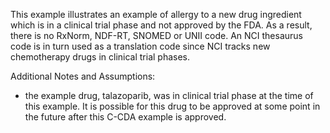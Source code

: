 This example illustrates an example of allergy to a new drug ingredient which is in a clinical trial phase and not approved by the FDA. As a result, there is no RxNorm, NDF-RT, SNOMED or UNII code.  An NCI thesaurus code is in turn used as a translation code since NCI tracks new chemotherapy drugs in clinical trial phases.

Additional Notes and Assumptions:
- the example drug, talazoparib, was in clinical trial phase at the time of this example.  It is possible for this drug to be approved at some point in the future after this C-CDA example is approved.
